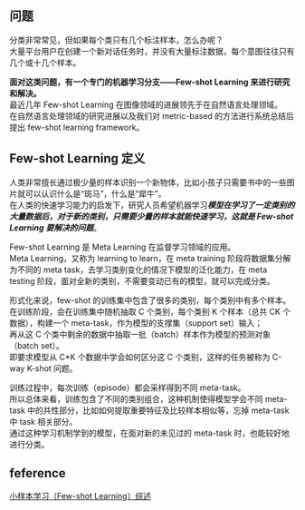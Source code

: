 ## 问题
分类非常常见，但如果每个类只有几个标注样本，怎么办呢？  
大量平台用户在创建一个新对话任务时，并没有大量标注数据，每个意图往往只有几个或十几个样本。  

**面对这类问题，有一个专门的机器学习分支——Few-shot Learning 来进行研究和解决。**  
最近几年 Few-shot Learning 在图像领域的进展领先于在自然语言处理领域。  
在自然语言处理领域的研究进展以及我们对 metric-based 的方法进行系统总结后提出 few-shot learning framework。
##  Few-shot Learning 定义
人类非常擅长通过极少量的样本识别一个新物体，比如小孩子只需要书中的一些图片就可以认识什么是“斑马”，什么是“犀牛”。  
在人类的快速学习能力的启发下，研究人员希望机器学习***模型在学习了一定类别的大量数据后，对于新的类别，只需要少量的样本就能快速学习，这就是 Few-shot Learning 要解决的问题***。

Few-shot Learning 是 Meta Learning 在监督学习领域的应用。  
Meta Learning，又称为 learning to learn，在 meta training 阶段将数据集分解为不同的 meta task，去学习类别变化的情况下模型的泛化能力，在 meta testing 阶段，面对全新的类别，不需要变动已有的模型，就可以完成分类。

形式化来说，few-shot 的训练集中包含了很多的类别，每个类别中有多个样本。  
在训练阶段，会在训练集中随机抽取 C 个类别，每个类别 K 个样本（总共 CK 个数据），构建一个 meta-task，作为模型的支撑集（support set）输入；  
再从这 C 个类中剩余的数据中抽取一批（batch）样本作为模型的预测对象（batch set）。  
即要求模型从 C*K 个数据中学会如何区分这 C 个类别，这样的任务被称为 C-way K-shot 问题。  

训练过程中，每次训练（episode）都会采样得到不同 meta-task。  
所以总体来看，训练包含了不同的类别组合，这种机制使得模型学会不同 meta-task 中的共性部分，比如如何提取重要特征及比较样本相似等，忘掉 meta-task 中 task 相关部分。  
通过这种学习机制学到的模型，在面对新的未见过的 meta-task 时，也能较好地进行分类。


## feference
[小样本学习（Few-shot Learning）综述](https://zhuanlan.zhihu.com/p/61215293)
